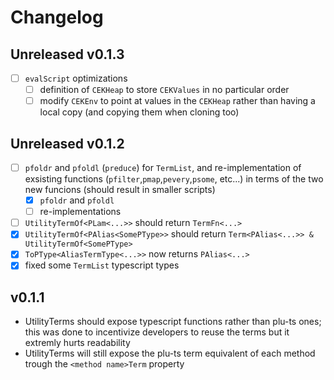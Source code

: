 # Changelog

## Unreleased v0.1.3

- [ ] `evalScript` optimizations
    - [ ] definition of `CEKHeap` to store `CEKValues` in no particular order
    - [ ] modify `CEKEnv` to point at values in the `CEKHeap` rather than having a local copy (and copying them when cloning too)

## Unreleased v0.1.2

- [ ] `pfoldr` and `pfoldl` (`preduce`) for `TermList`, and re-implementation of exsisting functions (`pfilter`,`pmap`,`pevery`,`psome`, etc...) in terms of the two new funcions (should result in smaller scripts)
    - [x] `pfoldr` and `pfoldl`
    - [ ] re-implementations
- [ ] `UtilityTermOf<PLam<...>>` should return `TermFn<...>`
- [x] `UtilityTermOf<PAlias<SomePType>>` should return `Term<PAlias<...>> & UtilityTermOf<SomePType>`
- [x] `ToPType<AliasTermType<...>>` now returns `PAlias<...>`
- [x] fixed some `TermList` typescript types

## v0.1.1

- UtilityTerms should expose typescript functions rather than plu-ts ones; this was done to incentivize developers to reuse the terms but it extremly hurts readability
- UtilityTerms will still expose the plu-ts term equivalent of each method trough the `<method name>Term` property